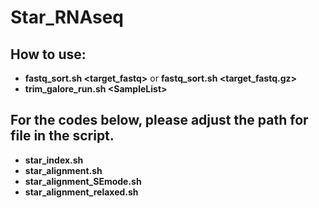 # Star_RNAseq

## How to use:
  - **fastq_sort.sh \<target_fastq\>** or **fastq_sort.sh \<target_fastq.gz\>**
  - **trim_galore_run.sh \<SampleList\>**

## For the codes below, please adjust the path for file in the script.
  - **star_index.sh**
  - **star_alignment.sh**
  - **star_alignment_SEmode.sh**
  - **star_alignment_relaxed.sh**
